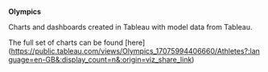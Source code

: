 **Olympics**

Charts and dashboards created in Tableau with model data from Tableau.

The full set of charts can be found [here] (https://public.tableau.com/views/Olympics_17075994406660/Athletes?:language=en-GB&:display_count=n&:origin=viz_share_link) 
